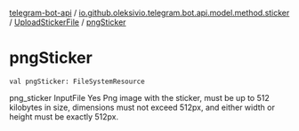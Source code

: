 [telegram-bot-api](../../index.md) / [io.github.oleksivio.telegram.bot.api.model.method.sticker](../index.md) / [UploadStickerFile](index.md) / [pngSticker](./png-sticker.md)

# pngSticker

`val pngSticker: FileSystemResource`

png_sticker InputFile Yes Png image with the sticker, must be up to 512 kilobytes in size,
dimensions must not exceed 512px, and either width or height must be exactly 512px.


